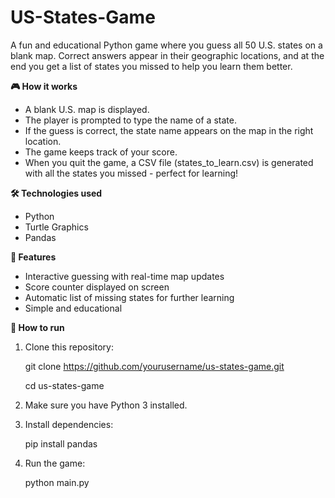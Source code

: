 # US-States-Game
A fun and educational Python game where you guess all 50 U.S. states on a blank map. Correct answers appear in their geographic locations, and at the end you get a list of states you missed to help you learn them better.

**🎮 How it works**

- A blank U.S. map is displayed.
- The player is prompted to type the name of a state.
- If the guess is correct, the state name appears on the map in the right location.
- The game keeps track of your score.
- When you quit the game, a CSV file (states_to_learn.csv) is generated with all the states you missed - perfect for learning!

**🛠️ Technologies used**

- Python
- Turtle Graphics
- Pandas

**📌 Features**

- Interactive guessing with real-time map updates
- Score counter displayed on screen
- Automatic list of missing states for further learning
- Simple and educational

**🚀 How to run**

1. Clone this repository:

      git clone https://github.com/yourusername/us-states-game.git

      cd us-states-game

2. Make sure you have Python 3 installed.

3. Install dependencies:

      pip install pandas


4. Run the game:

      python main.py
